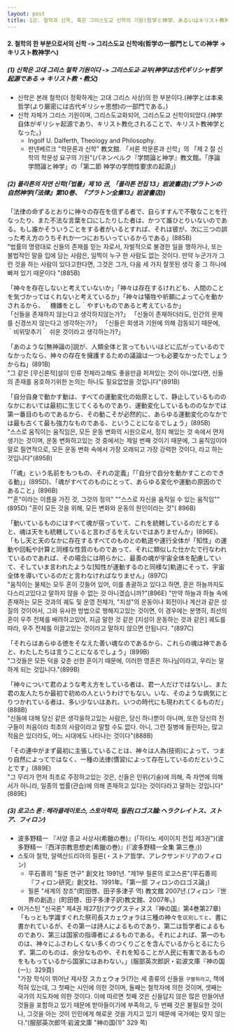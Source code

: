 ```yaml
---
layout: post
title: 1강. 철학과 신학, 혹은 그리스도교 신학의 기원(哲学と神学、あるいはキリスト教神学の起源) 02
---
```


#### 2. 철학의 한 부분으로서의 신학 -> 그리스도교 신학에(哲学の一部門としての神学 -> キリスト教神学へ)

##### (1) 신학은 고대 그리스 철학 기원이다 -> 그리스도교·교부(神学は古代ギリシャ哲学起源である → キリスト教・教父)

-   신학은 본래 철학(더 정확하게는 고대 그리스 사상)의 한 부분이다.(神学とは本来哲学(より厳密には古代ギリシャ思想)の一部門である。)
-   신학 자체가 그리스 기원이며, 그리스도교화되어, 그리스도교 신학이되었다.(神学自体がギリシャ起源であり、キリスト教化されることで、キリスト教神学となった。)
    -   Ingolf U. Dalferth, Theology and Philosophy.
    -   판넨베르크 "학문론과 신학" 教文館. 「서론 학문론과 신학」의 「제 2 절 신학의 학문성 요구의 기원"(パネンベルク『学問論と神学』教文館。「序論 学問論と神学」の「第二節 神学の学問性要求の起源」)

##### (2) 플라톤의 자연 신학(「법률」제 10 권, 「플라톤 전집 13」岩波書店)(プラトンの自然神学(『法律』第10巻、『プラトン全集13』岩波書店))

「法律の命ずるとおりに神々の存在を信ずる者で、自らすすんで不敬なことを行なったり、また不法な言葉を口にしたりした者は、かつて誰ひとりいないのである。もし誰かそういうことをする者がいるとすれば、それは彼が、次に三つの誤った考え方のうちそれか一つにおちいっているからである」(885B)  
"법률의 명령대로 신들의 존재를 믿는 자로서, 자발적으로 불경한 일을 행하거나, 또는 불법적인 말을 입에 담는 사람은, 일찍이 누구 한 사람도 없는 것이다. 만약 누군가가 그런 것을 하는 사람이 있다고한다면, 그것은 그가, 다음 세 가지 잘못된 생각 중 그 하나에 빠져 있기 때문이다 "(885B)  

「神々を存在しないと考えていないか」「神々は存在するけれども、人間のことを気づかってはくれないと考えているか」「神々は犠牲や祈願によって心を動かされるから、｀機嫌をとし｀やすいものであると考えているか」  
「신들을 존재하지 않는다고 생각하지않는가?」 「신들이 존재하더라도, 인간의 문제를 신경쓰지 않는다고 생각하는가?」 「신들은 희생과 기원에 의해 감동되기 때문에, ｀비위맞추기｀ 쉬운 것이라고 생각하는가?」

「あのような[無神論の]説が、人類全体と言ってもいいほどに広がっているのでなかったなら、神々の存在を擁護するための議論は一つも必要なかったでしょうからね」(891B)  
"그 같은 [무신론적]설이 인류 전체라고해도 좋을만큼 퍼져있는 것이 아니었다면, 신들의 존재를 옹호하기위한 논의는 하나도 필요없었을 것입니다"(891B)

「自分自身で動かす動は、すべての運動変化の始原として、静止しているもののなかにおいては最初に生じてくるものであり、運動変化しているもののなかでは第一番目のものであるから、その動こそが必然的に、あらゆる運動変化のなかでは最も古くて最も強力なものである、ということになるでしょう」(895B)  
"스스로 움직이는 움직임은, 모든 운동 변화의 시원으로서, 정지 해있는 것 속에서 먼저 생기는 것이며, 운동 변화하고있는 것 중에서는 제일 번째 것이기 때문에, 그 움직임이야말로 필연적으로, 모든 운동 변화 속에서 가장 오래되고 가장 강력한 것이다, 라고 하는 것입니다"(895B)

「「魂」という名前をもつもの、それの定義」「「自分で自分を動かすことのできる動」」(895D)、「魂がすべてのものにとって、あらゆる変化や運動の原因のであること」(896B)  
""혼"이라는 이름을 가진 것, 그것의 정의" ""스스로 자신을 움직일 수 있는 움직임""(895D) "혼이 모든 것을 위해, 모든 변화와 운동의 원인이라는 것"( 896B)

「動いているものにはすべて魂が宿っていて、これを統轄しているのだとすると、魂は天をも統轄していると言わざるをえないではありませんか」(896E)、「もし天と天のなかに存在するすべてのものとの軌道や運行全体が「知性」の運動や回転や計算と同様な性質のものであって、それに類似した仕かたで行なわれているのであれば、その場合には明らかに、最善の魂が宇宙全体を配慮していて、そしていま言われたような[知性が運動するのと同様な]軌道にそって、宇宙全体を導いているのだと言わなければなりません」(897C)  
"움직이는 물체는 모두 혼이 깃들어 있어, 이를 총괄하고 있다고 하면, 혼은 하늘까지도 다스리고있다고 말하지 않을 수 없는 것 아니겠습니까?"(896E) "만약 하늘과 하늘 속에 존재하는 모든 것과의 궤도 및 운영 전체가, "지성"의 운동이나 회전이나 계산과 같은 성질의 것이어서, 그와 유사한 방법으로 행해지고있는 것이면, 이 경우에는 분명히, 최선의 혼이 우주 전체를 배려하고있어, 지금 말한 것 같은 [지성이 운동하는 것과 같은] 궤도를 따라, 우주 전체를 이끌고있는 것이라고 말하지 않으면 안됩니다. "(897C)

「それらはあらゆる徳をそなえた善い魂なのであるから、これらの魂は神であると、わたしたちは言うことになるでしょう」(899B)  
"그것들은 모든 덕을 갖춘 선한 혼이기 때문에, 이러한 영혼은 하나님이라고, 우리는 말하게 되는 것입니다."(899B)

「神々について君のような考え方をしている者は、君一人だけではないし、また君の友人たちか最初で初めの人というわけでもない。いな、そのような病気にとりつかれている者は、多い少ないはあれ、いつの時代にも現われてくるものだ」(888B)  
"신들에 대해 당신 같은 생각을하고있는 사람은, 당신 하나뿐이 아니며, 또한 당신의 친구들이 처음이라 최초의 사람이라고 말할 수도 없다. 아니, 그런 질병에 들린자는, 많고 적음은 있더라도, 어느 시대에도 나타나는 것이다"(888B)

「その連中がまず最初に主張していることは、神々は人為(技術)によって、つまり自然によってではなく、一種の法律(慣習)によって存在しているのだということです」(889E)  
"그 무리가 먼저 최초로 주장하고있는 것은, 신들은 인위(기술)에 의해, 즉 자연에 의해서가 아니라, 일종의 법률(관습)에 의해 존재하고 있다는 것이다라고 말하는 것입니다"(889E)

##### (3) 로고스 론 : 헤라클레이토스, 스토아학파, 필론(ロゴス論:ヘラクレイトス、ストア、フィロン)
-   波多野精一 『서양 종교 사상사(希臘の巻)』(「하타노 세이이치 전집 제3권")(波多野精一『西洋宗教思想史(希臘の巻)』(『波多野精一全集 第三巻』))
-   스토아 철학, 알렉산드리아의 필론(・ストア哲学、アレクサンドリアのフィロン)
    -   平石善司 "필론 연구" 創文社 1991년. "제1부 필론의 로고스론"(平石善司『フィロン研究』創文社、1991年。「第一部 フィロンのロゴス論」)
    -   필론 "세계의 창조"(町田啓、田子多津子 역) 教文館 2007년.(フィロン『世界の創造』(町田啓、田子多津子訳)教文館、2007年。)
-   어거스틴 "신국론" 제4권 제27장(アウグスティヌス『神の国』第4巻第27章)  
「もっとも学識すぐれた祭司長スカェウォラは三種の神々を`区別してと`、書に書かれているが、その第一は詩人によるものであり、第二は哲学者によるものであり、第三は国家の指導者によるものである。それによれば、第一のものは、神々にふさわしくない多くのつくりごとを含んでいるからとるにたらず、第二のものは、余分なものや、それを知ることが人民に有害であるものをももっているから国家にはあわない。」(服部英次郎訳・岩波文庫『神の国(一)』329頁)  
"가장 학식이 뛰어난 제사장 スカェウォラ(?)는 세 종류의 신들을 `구별하라고`, 책에 적혀 있는데, 그 첫째는 시인에 의한 것이며, 둘째는 철학자에 의한 것이며, 셋째는 국가의 지도자에 의한 것이다. 이에 따르면 첫째 것은 신들답지 않은 많은 만들어낸 것들을 포함하고 있기 때문에 받아들이기에 부족하고, 두 번째 것은 불필요한 것이나, 그것을 아는 것이 인민에게 해로운 것을 가지고 있기 때문에 국가에는 맞지 않는다."(服部英次郎역·岩波文庫 "神の国(1)" 329 쪽)
